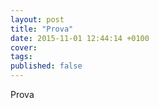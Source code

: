 ```yaml
---
layout: post
title: "Prova"
date: 2015-11-01 12:44:14 +0100
cover:
tags:
published: false
---
```


Prova
